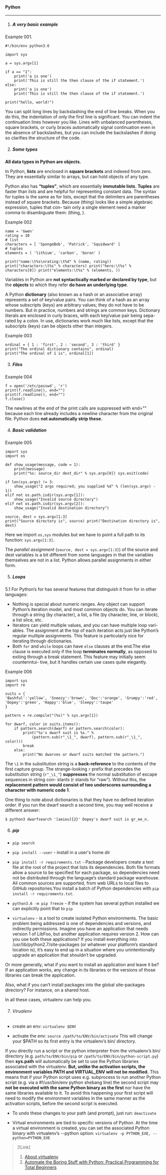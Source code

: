 #### Python
------------

1. ##### A very basic example

Example 001.
```
#!/bin/env python3.6

import sys

a = sys.argv[1]

if a == "1":
    print('a is one')
    print('This is still the then clause of the if statement.')
else:
    print('a is one')
    print('This is still the then clause of the if statement.')

print("hello, world!")
```

You can split long lines by backslashing the end of line breaks. When you do this, the indentation of only the first line is significant. You can indent the continuation lines however you like. Lines with unbalanced parentheses, square brackets, or curly braces automatically signal continuation even in the absence of backslashes, but you can include the backslashes if doing so clarifies the structure of the code.

2. ##### Some types

**All data types in Python are objects.**

In Python, **lists** are enclosed in **square brackets** and indexed from zero. They are essentially similar to arrays, but can hold objects of any type.

Python also has **“tuples"**, which are essentially **immutable lists**. **Tuples** are faster than lists and are helpful for representing constant data. The syntax for tuples is the same as for lists, except that the delimiters are parentheses instead of square brackets. Because (thing) looks like a simple algebraic expression, tuples that con- tain only a single element need a marker comma to disambiguate them: (thing, ).

Example 002
```
name = 'Gwen'
rating = 10
# list
characters = [ 'SpongeBob', 'Patrick', 'Squidward' ] 
# tuples
elements = ( 'lithium', 'carbon', 'boron' )

print("name:\t%s\nrating:\t%d" % (name, rating)) print("characters:\t%s" % characters) print("hero:\t%s" % characters[0]) print("elements:\t%s" % (elements, ))
```

Variables in Python are **not syntactically marked or declared by type**, but the **objects** to which they refer **do have an underlying type**. 

A Python **dictionary** (also known as a hash or an associative array) represents a set of key/value pairs. You can think of a hash as an array whose subscripts (keys) are arbitrary values; they do not have to be numbers. But in practice, numbers and strings are common keys.
Dictionary literals are enclosed in curly braces, with each key/value pair being sepa- rated by a colon. In use, dictionaries work much like lists, except that the subscripts (keys) can be objects other than integers.

Example 003
```
ordinal = { 1 : 'first', 2 : 'second', 3 : 'third' } 
print("The ordinal dictionary contains", ordinal) 
print("The ordinal of 1 is", ordinal[1])
```

3. ##### Files

Example 004
```
f = open('/etc/passwd', 'r') 
print(f.readline(), end="") 
print(f.readline(), end="") 
f.close()
```

The newlines at the end of the print calls are suppressed with end="" because each line already includes a newline character from the original file. Python does **not automatically strip these.**

4. ##### Basic validation

Example 005
```
import sys 
import os

def show_usage(message, code = 1): 
    print(message)
    print("%s: source_dir dest_dir" % sys.argv[0]) sys.exit(code)

if len(sys.argv) != 3:
    show_usage("2 args required; you supplied %d" % (len(sys.argv) - 1))
elif not os.path.isdir(sys.argv[1]):
    show_usage("Invalid source directory")
elif not os.path.isdir(sys.argv[2]):
    show_usage("Invalid destination directory")

source, dest = sys.argv[1:3]
print("Source directory is", source) print("Destination directory is", dest)
```

Here we import `os,sys` modules but we have to point a full path to its function: `sys.argv[1:3]`.

The *parallel assignment* (`source, dest = sys.argv[1:3]`) of the source and dest variables is a bit different from some languages in that the variables themselves are not in a list. Python allows parallel assignments in either form.

5. ##### Loops
    
5.1 For
Python’s for has several
features that distinguish it from for in other languages:
- Nothing is special about numeric ranges. Any object can support Python’s iteration model, and most common objects do. You can iterate through a string (by character), a list, a file (by character, line, or block), a list slice, etc.
- Iterators can yield multiple values, and you can have multiple loop vari- ables. The assignment at the top of each iteration acts just like Python’s regular multiple assignments. This feature is particularly nice for iterating through dictionaries.
- Both `for` and `while` loops can have `else` clauses at the end.The else clause is executed only if the loop **terminates normally**, as opposed to exiting through a break statement. This feature may initially seem counterintui- tive, but it handles certain use cases quite elegantly.

Example 006

```
import sys 
import re

suits = {
'Bashful':'yellow', 'Sneezy':'brown', 'Doc':'orange', 'Grumpy':'red',
'Dopey':'green', 'Happy':'blue', 'Sleepy':'taupe'
}

pattern = re.compile("(%s)" % sys.argv[1])

for dwarf, color in suits.items():
    if pattern.search(dwarf) or pattern.search(color):
        print("%s's dwarf suit is %s." %
            (pattern.sub(r"_\1_", dwarf), pattern.sub(r"_\1_", color)))
        break
    else: 
        print("No dwarves or dwarf suits matched the pattern.")
```

The `\1` in the substitution string is a **back-reference** to the contents of the first capture group. The strange-looking `r` prefix that precedes the substitution string (`r"_\1_"`) **suppresses** the normal substitution of escape sequences in string con- stants (r stands for “raw”). Without this, the **replacement pattern would consist of two underscores surrounding a character with numeric code 1**.

One thing to note about dictionaries is that they have no defined iteration order. If you run the dwarf search a second time, you may well receive a different answer:

`$ python3 dwarfsearch '[aeiou]{2}' Dopey's dwarf suit is gr_ee_n.`

6. ##### pip
- `pip search`

- `pip install --user` - install in a user's home dir

- `pip install -r requirements.txt` - Package developers create a text file at the root of the project that lists its dependencies. Both file formats allow a source to be specified for each package, so dependencies need not be distributed through the language’s standard package warehouse. All common sources are supported, from web URLs to local files to GitHub repositories.You install a batch of Python dependencies with `pip install -r requirements.txt`. 

- `python3.6 -m pip freeze` - if the system has several python installed we can explicitly point that to `pip`

- `virtualenv` - is a tool to create isolated Python environments. The basic problem being addressed is one of dependencies and versions, and indirectly permissions. Imagine you have an application that needs version 1 of LibFoo, but another application requires version 2. How can you use both these applications? If you install everything into /usr/lib/python2.7/site-packages (or whatever your platform’s standard location is), it’s easy to end up in a situation where you unintentionally upgrade an application that shouldn’t be upgraded.

Or more generally, what if you want to install an application and leave it be? If an application works, any change in its libraries or the versions of those libraries can break the application.

Also, what if you can’t install packages into the global site-packages directory? For instance, on a shared host.

In all these cases, virtualenv can help you.

7. ###### Virualenv

- create an env: `virtualenv $ENV`

- activate the env: `source /path/to/ENV/bin/activate`
This will change your $PATH so its first entry is the virtualenv’s bin/ directory.  

If you directly run a script or the python interpreter from the virtualenv’s bin/ directory (e.g. `path/to/ENV/bin/pip` or `/path/to/ENV/bin/python-script.py`) then **sys.path** will automatically be set to use the Python libraries associated with the virtualenv. **But, unlike the activation scripts, the environment variables PATH and VIRTUAL_ENV will not be modified.** This means that if your Python script uses e.g. subprocess to run another Python script (e.g. via a #!/usr/bin/env python shebang line) the second script may **not be executed with the same Python binary as the first** nor have the same libraries available to it. To avoid this happening your first script will need to modify the environment variables in the same manner as the activation scripts, before the second script is executed.

- To undo these changes to your path (and prompt), just run: `deactivate`

- Virtual environments are tied to specific versions of Python. At the time a virtual environment is created, you can set the associated Python binary with virtualenv’s --python option: `virtualenv -p PYTHON_EXE, --python=PYTHON_EXE`

>[!Link]
> 1. [About virtualenv](https://virtualenv.pypa.io/en/latest/reference/)
> 2. [Automate the Boring Stuff with Python: Practical Programming for Total Beginners](https://www.amazon.com/dp/1593275994/ref=sr_1_1?keywords=Automate+the+Boring+Stuff+with+Python%3A+Practical+Programming+in+book&qid=1562578810&sr=8-1#customerReviews)

